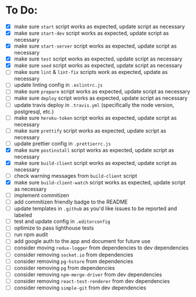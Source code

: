 # To Do:

* [x] make sure `start` script works as expected, update script as necessary
* [x] make sure `start-dev` script works as expected, update script as necessary
* [x] make sure `start-server` script works as expected, update script as necessary
* [x] make sure `test` script works as expected, update script as necessary
* [x] make sure `seed` script works as expected, update script as necessary
* [ ] make sure `lint` & `lint-fix` scripts work as expected, update as necessary
* [ ] update linting config in `.eslintrc.js`
* [ ] make sure `prepare` script works as expected, update script as necessary
* [ ] make sure `deploy` script works as expected, update script as necessary
* [ ] update travis deploy in `.travis.yml` (specifically the node version, postgresql, etc.)
* [ ] make sure `heroku-token` script works as expected, update script as necessary
* [ ] make sure `prettify` script works as expected, update script as necessary
* [ ] update prettier config in `.prettierrc.js`
* [x] make sure `postinstall` script works as expected, update script as necessary
* [x] make sure `build-client` script works as expected, update script as necessary
* [ ] check warning messages from `build-client` script
* [x] make sure `build-client-watch` script works as expected, update script as necessary
* [ ] implement commitizen
* [ ] add commitizen friendly badge to the README
* [ ] update templates in `.github` as you'd like issues to be reported and labeled
* [ ] test and update config in `.editorconfig`
* [ ] optimize to pass lighthouse tests
* [ ] run npm audit
* [ ] add google auth to the app and document for future use
* [ ] consider moving `redux-logger` from dependencies to dev dependencies
* [ ] consider removing `socket.io` from dependencies
* [ ] consider removing `pg-hstore` from dependencies
* [ ] consider removing `pg` from dependencies
* [ ] consider removing `npm-merge-driver` from dev dependencies
* [ ] consider removing `react-test-renderer` from dev dependencies
* [ ] consider removing `simple-git` from dev dependencies
